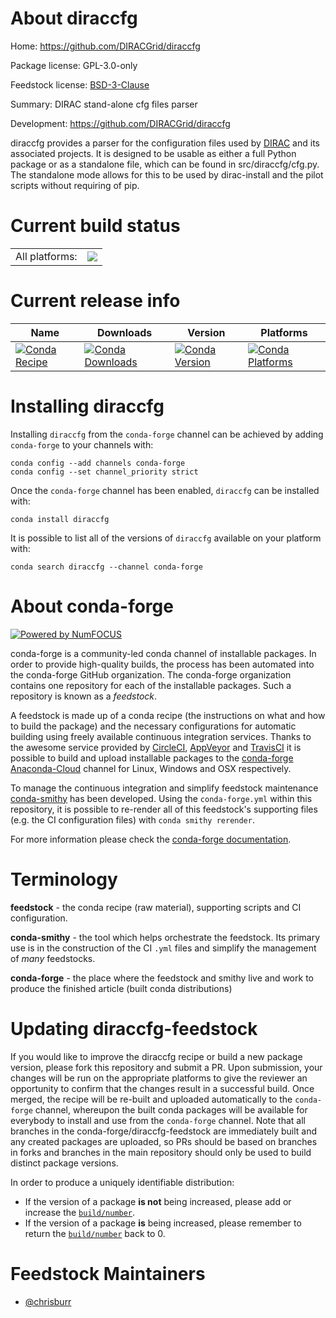 About diraccfg
==============

Home: https://github.com/DIRACGrid/diraccfg

Package license: GPL-3.0-only

Feedstock license: [BSD-3-Clause](https://github.com/conda-forge/diraccfg-feedstock/blob/master/LICENSE.txt)

Summary: DIRAC stand-alone cfg files parser

Development: https://github.com/DIRACGrid/diraccfg

diraccfg provides a parser for the configuration files used by
[DIRAC](https://github.com/DIRACGrid/DIRAC/) and its associated projects.
It is designed to be usable as either a full Python package or as a
standalone file, which can be found in src/diraccfg/cfg.py. The standalone
mode allows for this to be used by dirac-install and the pilot scripts
without requiring of pip.


Current build status
====================


<table><tr><td>All platforms:</td>
    <td>
      <a href="https://dev.azure.com/conda-forge/feedstock-builds/_build/latest?definitionId=9127&branchName=master">
        <img src="https://dev.azure.com/conda-forge/feedstock-builds/_apis/build/status/diraccfg-feedstock?branchName=master">
      </a>
    </td>
  </tr>
</table>

Current release info
====================

| Name | Downloads | Version | Platforms |
| --- | --- | --- | --- |
| [![Conda Recipe](https://img.shields.io/badge/recipe-diraccfg-green.svg)](https://anaconda.org/conda-forge/diraccfg) | [![Conda Downloads](https://img.shields.io/conda/dn/conda-forge/diraccfg.svg)](https://anaconda.org/conda-forge/diraccfg) | [![Conda Version](https://img.shields.io/conda/vn/conda-forge/diraccfg.svg)](https://anaconda.org/conda-forge/diraccfg) | [![Conda Platforms](https://img.shields.io/conda/pn/conda-forge/diraccfg.svg)](https://anaconda.org/conda-forge/diraccfg) |

Installing diraccfg
===================

Installing `diraccfg` from the `conda-forge` channel can be achieved by adding `conda-forge` to your channels with:

```
conda config --add channels conda-forge
conda config --set channel_priority strict
```

Once the `conda-forge` channel has been enabled, `diraccfg` can be installed with:

```
conda install diraccfg
```

It is possible to list all of the versions of `diraccfg` available on your platform with:

```
conda search diraccfg --channel conda-forge
```


About conda-forge
=================

[![Powered by NumFOCUS](https://img.shields.io/badge/powered%20by-NumFOCUS-orange.svg?style=flat&colorA=E1523D&colorB=007D8A)](http://numfocus.org)

conda-forge is a community-led conda channel of installable packages.
In order to provide high-quality builds, the process has been automated into the
conda-forge GitHub organization. The conda-forge organization contains one repository
for each of the installable packages. Such a repository is known as a *feedstock*.

A feedstock is made up of a conda recipe (the instructions on what and how to build
the package) and the necessary configurations for automatic building using freely
available continuous integration services. Thanks to the awesome service provided by
[CircleCI](https://circleci.com/), [AppVeyor](https://www.appveyor.com/)
and [TravisCI](https://travis-ci.com/) it is possible to build and upload installable
packages to the [conda-forge](https://anaconda.org/conda-forge)
[Anaconda-Cloud](https://anaconda.org/) channel for Linux, Windows and OSX respectively.

To manage the continuous integration and simplify feedstock maintenance
[conda-smithy](https://github.com/conda-forge/conda-smithy) has been developed.
Using the ``conda-forge.yml`` within this repository, it is possible to re-render all of
this feedstock's supporting files (e.g. the CI configuration files) with ``conda smithy rerender``.

For more information please check the [conda-forge documentation](https://conda-forge.org/docs/).

Terminology
===========

**feedstock** - the conda recipe (raw material), supporting scripts and CI configuration.

**conda-smithy** - the tool which helps orchestrate the feedstock.
                   Its primary use is in the construction of the CI ``.yml`` files
                   and simplify the management of *many* feedstocks.

**conda-forge** - the place where the feedstock and smithy live and work to
                  produce the finished article (built conda distributions)


Updating diraccfg-feedstock
===========================

If you would like to improve the diraccfg recipe or build a new
package version, please fork this repository and submit a PR. Upon submission,
your changes will be run on the appropriate platforms to give the reviewer an
opportunity to confirm that the changes result in a successful build. Once
merged, the recipe will be re-built and uploaded automatically to the
`conda-forge` channel, whereupon the built conda packages will be available for
everybody to install and use from the `conda-forge` channel.
Note that all branches in the conda-forge/diraccfg-feedstock are
immediately built and any created packages are uploaded, so PRs should be based
on branches in forks and branches in the main repository should only be used to
build distinct package versions.

In order to produce a uniquely identifiable distribution:
 * If the version of a package **is not** being increased, please add or increase
   the [``build/number``](https://docs.conda.io/projects/conda-build/en/latest/resources/define-metadata.html#build-number-and-string).
 * If the version of a package **is** being increased, please remember to return
   the [``build/number``](https://docs.conda.io/projects/conda-build/en/latest/resources/define-metadata.html#build-number-and-string)
   back to 0.

Feedstock Maintainers
=====================

* [@chrisburr](https://github.com/chrisburr/)

